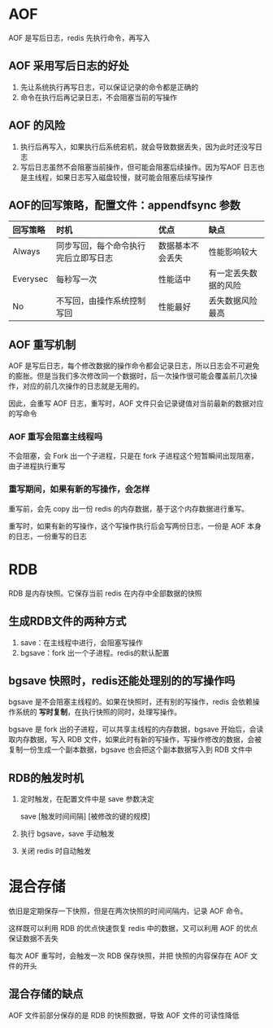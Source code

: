 # AOF

AOF 是写后日志，redis 先执行命令，再写入

## AOF 采用写后日志的好处

1. 先让系统执行再写日志，可以保证记录的命令都是正确的
2. 命令在执行后再记录日志，不会阻塞当前的写操作

## AOF 的风险

1. 执行后再写入，如果执行后系统宕机，就会导致数据丢失，因为此时还没写日志
2. 写后日志虽然不会阻塞当前操作，但可能会阻塞后续操作。因为写AOF 日志也是主线程，如果日志写入磁盘较慢，就可能会阻塞后续写操作

## AOF的回写策略，配置文件：appendfsync 参数

| 回写策略 | 时机                                 | 优点             | 缺点                 |
| :------- | :----------------------------------- | :--------------- | :------------------- |
| Always   | 同步写回，每个命令执行完后立即写日志 | 数据基本不会丢失 | 性能影响较大         |
| Everysec | 每秒写一次                           | 性能适中         | 有一定丢失数据的风险 |
| No       | 不写回，由操作系统控制写回           | 性能最好         | 丢失数据风险最高     |

## AOF 重写机制

AOF 是写后日志，每个修改数据的操作命令都会记录日志，所以日志会不可避免的膨胀。但是当我们多次修改同一个数据时，后一次操作很可能会覆盖前几次操作，对应的前几次操作的日志就是无用的。

因此，会重写 AOF 日志，重写时，AOF 文件只会记录键值对当前最新的数据对应的写命令

### AOF 重写会阻塞主线程吗

不会阻塞，会 Fork 出一个子进程，只是在 fork 子进程这个短暂瞬间出现阻塞，由子进程执行重写

### 重写期间，如果有新的写操作，会怎样

重写前，会先 copy 出一份 redis 的内存数据，基于这个内存数据进行重写。

重写时，如果有新的写操作，这个写操作执行后会写两份日志，一份是 AOF 本身的日志，一份重写的日志

# RDB

RDB 是内存快照。它保存当前 redis 在内存中全部数据的快照

## 生成RDB文件的两种方式

1. save：在主线程中进行，会阻塞写操作
2. bgsave：fork 出一个子进程。redis的默认配置

## bgsave 快照时，redis还能处理别的的写操作吗

bgsave 是不会阻塞主线程的。如果在快照时，还有别的写操作，redis 会依赖操作系统的 **写时复制**，在执行快照的同时，处理写操作。

bgsave 是 fork 出的子进程，可以共享主线程的内存数据，bgsave 开始后，会读取内存数据，写入 RDB 文件，如果此时有新的写操作，写操作修改的数据，会被复制一份生成一个副本数据，bgsave 也会把这个副本数据写入到 RDB 文件中

## RDB的触发时机

1. 定时触发，在配置文件中是 save 参数决定

	save [触发时间间隔] [被修改的键的规模]

2. 执行 bgsave，save 手动触发
3. 关闭 redis 时自动触发

# 混合存储

依旧是定期保存一下快照，但是在两次快照的时间间隔内，记录 AOF 命令。

这样既可以利用 RDB 的优点快速恢复 redis 中的数据，又可以利用 AOF 的优点保证数据不丢失

每次 AOF 重写时，会触发一次 RDB 保存快照，并把 快照的内容保存在 AOF 文件的开头



## 混合存储的缺点

AOF 文件前部分保存的是 RDB 的快照数据，导致 AOF 文件的可读性降低